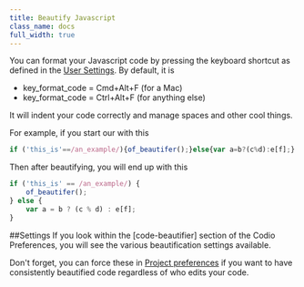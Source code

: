 ```yaml
---
title: Beautify Javascript
class_name: docs
full_width: true
---
```


You can format your Javascript code by pressing the keyboard shortcut as defined in the [User Settings](/docs/ide/customization/codio-prefs). By default, it is

- key_format_code = Cmd+Alt+F (for a Mac)
- key_format_code = Ctrl+Alt+F (for anything else)

It will indent your code correctly and manage spaces and other cool things.

For example, if you start our with this

```js
if ('this_is'==/an_example/){of_beautifer();}else{var a=b?(c%d):e[f];}
```

Then after beautifying, you will end up with this

```js
if ('this_is' == /an_example/) {
    of_beautifer();
} else {
    var a = b ? (c % d) : e[f];
}
```

##Settings
If you look within the [code-beautifier] section of the Codio Preferences, you will see the various beautification settings available.

Don't forget, you can force these in [Project preferences](/docs/ide/customization/project-prefs) if you want to have consistently beautified code regardless of who edits your code.
